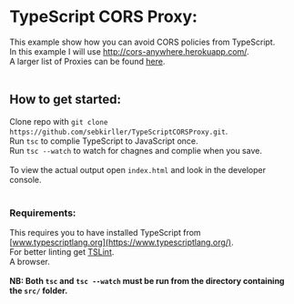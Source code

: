 # TypeScript CORS Proxy:
This example show how you can avoid CORS policies from TypeScript. <br>
In this example I will use http://cors-anywhere.herokuapp.com/. <br>
A larger list of Proxies can be found [here](https://gist.github.com/jimmywarting/ac1be6ea0297c16c477e17f8fbe51347).
<br><br>

## How to get started:
Clone repo with `git clone https://github.com/sebkirller/TypeScriptCORSProxy.git`.<br>
Run `tsc` to complie TypeScript to JavaScript once. <br>
Run `tsc --watch` to watch for chagnes and complie when you save. <br> <br>
To view the actual output open `index.html` and look in the developer console.<br> <br>


### Requirements:
This requires you to have installed TypeScript from [www.typescriptlang.org](https://www.typescriptlang.org/). <br>
For better linting get [TSLint](https://palantir.github.io/tslint/). <br>
A browser. <br> <br>
**NB: Both `tsc` and `tsc --watch` must be run from the directory containing the `src/` folder.** 

